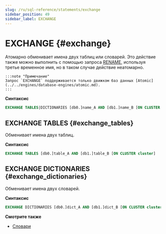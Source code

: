 ```yaml
---
slug: /ru/sql-reference/statements/exchange
sidebar_position: 49
sidebar_label: EXCHANGE
---
```


# EXCHANGE {#exchange}

Атомарно обменивает имена двух таблиц или словарей.
Это действие также можно выполнить с помощью запроса [RENAME](./rename.md), используя третье временное имя, но в таком случае действие неатомарно.

    :::note "Примечание"
    Запрос `EXCHANGE` поддерживается только движком баз данных [Atomic](../../engines/database-engines/atomic.md).
    :::
**Синтаксис**

```sql
EXCHANGE TABLES|DICTIONARIES [db0.]name_A AND [db1.]name_B [ON CLUSTER cluster]
```

## EXCHANGE TABLES {#exchange_tables}

Обменивает имена двух таблиц.

**Синтаксис**

```sql
EXCHANGE TABLES [db0.]table_A AND [db1.]table_B [ON CLUSTER cluster]
```

## EXCHANGE DICTIONARIES {#exchange_dictionaries}

Обменивает имена двух словарей.

**Синтаксис**

```sql
EXCHANGE DICTIONARIES [db0.]dict_A AND [db1.]dict_B [ON CLUSTER cluster]
```

**Смотрите также**

-   [Словари](../../sql-reference/dictionaries/index.md)
